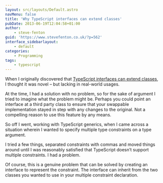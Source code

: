 ```yaml
---
layout: src/layouts/Default.astro
navMenu: false
title: 'Why TypeScript interfaces can extend classes'
pubDate: 2013-06-19T12:04:58+01:00
author:
    - steve-fenton
guid: 'https://www.stevefenton.co.uk/?p=562'
interface_sidebarlayout:
    - default
categories:
    - Programming
tags:
    - typescript
---
```


When I originally discovered that [TypeScript interfaces can extend classes](/2013/06/TypeScript-Interfaces-Can-Extend-Classes/), I thought it was novel – but lacking in real-world usages.

At the time, I had a solution with no problem, so for the sake of argument I tried to imagine what the problem might be. Perhaps you could point an interface at a third party class to ensure that your swappable implementation stayed in step with any changes to the original. Not a compelling reason to use this feature by any means.

So off I went, working with TypeScript generics, when I came across a situation wherein I wanted to specify multiple type constraints on a type argument.

I tried a few things, separated constraints with commas and moved things around until I was reasonably satisfied that TypeScript doesn’t support multiple constraints. I had a problem.

Of course, this is a genuine problem that can be solved by creating an interface to represent the constraint. The interface can inherit from the two classes you wanted to use in your multiple constraint declaration.